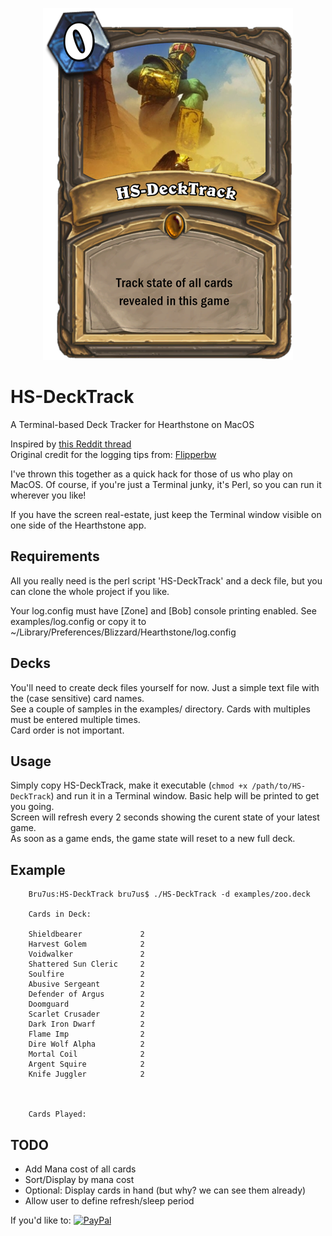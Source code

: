 <p align=center><img src="HS-DeckTrack.png" /></p>

HS-DeckTrack
============

A Terminal-based Deck Tracker for Hearthstone on MacOS

Inspired by [this Reddit thread](http://www.reddit.com/r/hearthstone/comments/26seey/automatic_deck_tracker_and_more_with_ingame/)  
Original credit for the logging tips from: [Flipperbw](http://www.reddit.com/r/hearthstone/comments/268fkk/simple_hearthstone_logging_see_your_complete_play/)

I've thrown this together as a quick hack for those of us who play on MacOS.
Of course, if you're just a Terminal junky, it's Perl, so you can run it wherever you like!

If you have the screen real-estate, just keep the Terminal window visible on one side of the Hearthstone app.

Requirements
------------
All you really need is the perl script 'HS-DeckTrack' and a deck file, but you can clone the whole project if you like.  

Your log.config must have [Zone] and [Bob] console printing enabled. See examples/log.config or copy it to ~/Library/Preferences/Blizzard/Hearthstone/log.config

Decks
-----
You'll need to create deck files yourself for now. Just a simple text file with the (case sensitive) card names.  
See a couple of samples in the examples/ directory. Cards with multiples must be entered multiple times.  
Card order is not important.

Usage
-----
Simply copy HS-DeckTrack, make it executable (`chmod +x /path/to/HS-DeckTrack`) and run it in a Terminal window. Basic help will be printed to get you going.  
Screen will refresh every 2 seconds showing the curent state of your latest game.  
As soon as a game ends, the game state will reset to a new full deck.  

Example
-------
```
    Bru7us:HS-DeckTrack bru7us$ ./HS-DeckTrack -d examples/zoo.deck 
    
    Cards in Deck:
    
    Shieldbearer             2  
    Harvest Golem            2  
    Voidwalker               2  
    Shattered Sun Cleric     2  
    Soulfire                 2  
    Abusive Sergeant         2  
    Defender of Argus        2  
    Doomguard                2  
    Scarlet Crusader         2  
    Dark Iron Dwarf          2  
    Flame Imp                2  
    Dire Wolf Alpha          2  
    Mortal Coil              2  
    Argent Squire            2  
    Knife Juggler            2  
    
    
    
    Cards Played:
```

TODO
----
* Add Mana cost of all cards
* Sort/Display by mana cost
* Optional: Display cards in hand (but why? we can see them already)
* Allow user to define refresh/sleep period


If you'd like to:
[![PayPal](https://www.paypal.com/en_US/i/btn/btn_donate_LG.gif)](https://www.paypal.com/cgi-bin/webscr?cmd=_donations&business=W3UX3VM22WRQY&item_name=HS-DeckTrack)

